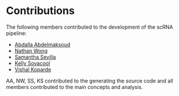 # Contributions

The following members contributed to the development of the scRNA pipeline:

- [Abdalla Abdelmaksoud](https://github.com/abdallahamr)
- [Nathan Wong](https://github.com/wong-nw)
- [Samantha Sevilla](https://github.com/slsevilla)
- [Kelly Sovacool](https://github.com/kelly-sovacool)
- [Vishal Koparde](https://github.com/kopardev)

AA, NW, SS, KS contributed to the generating the source code and all members contributed to the main concepts and analysis.
